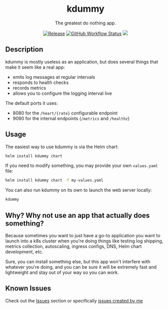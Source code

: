 <p align="center">
  <h1 align="center">kdummy</h1>
  <p align="center">The greatest do nothing app.</p>
  <p align="center">
    <a href="https://github.com/particledecay/kdummy/releases/latest"><img alt="Release" src="https://img.shields.io/github/v/release/particledecay/kdummy"></a>
    <a href="https://github.com/particledecay/kdummy/actions?query=workflow%3Atests"><img alt="GitHub Workflow Status" src="https://github.com/particledecay/kdummy/workflows/tests/badge.svg"></a>
    <a href="https://codeclimate.com/github/particledecay/kdummy/maintainability"><img src="https://api.codeclimate.com/v1/badges/884a35e038544e847098/maintainability" /></a>
  </p>
</p>



## Description

kdummy is mostly useless as an application, but does several things that make it seem like a real app:

- emits log messages at regular intervals
- responds to health checks
- records metrics
- allows you to configure the logging interval live

The default ports it uses:

- 8080 for the `/heart/{rate}` configurable endpoint
- 9090 for the internal endpoints (`/metrics` and `/healthz`)

## Usage

The easiest way to use kdummy is via the Helm chart:

```sh
helm install kdummy chart
```

If you need to modify something, you may provide your own `values.yaml` file:

```sh
helm install kdummy chart -f my-values.yaml
```

You can also run kdummy on its own to launch the web server locally:

```sh
kdummy
```

## Why? Why not use an app that actually does something?

Because sometimes you want to just have a go-to application you want to launch into a k8s cluster when you're doing things like testing log shipping, metrics collection, autoscaling, ingress configs, DNS, Helm chart development, etc.

Sure, you can install something else, but this app won't interfere with whatever you're doing, and you can be sure it will be extremely fast and lightweight and stay out of your way so you can work.

## Known Issues

Check out the [Issues](https://github.com/particledecay/kdummy/issues) section or specifically [issues created by me](https://github.com/particledecay/kdummy/issues?q=is:issue+is:open+sort:updated-desc+author:particledecay)
